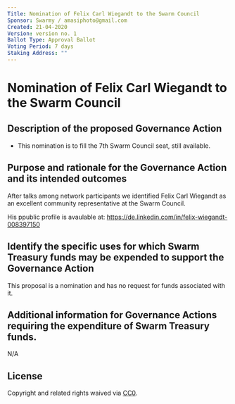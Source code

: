 ```yaml
---
Title: Nomination of Felix Carl Wiegandt to the Swarm Council
Sponsor: Swarmy / amasiphoto@gmail.com
Created: 21-04-2020
Version: version no. 1
Ballot Type: Approval Ballot
Voting Period: 7 days
Staking Address: ""
---
```


# Nomination of Felix Carl Wiegandt to the Swarm Council

## Description of the proposed Governance Action

- This nomination is to fill the 7th Swarm Council seat, still available.

## Purpose and rationale for the Governance Action and its intended outcomes

After talks among network participants we identified Felix Carl Wiegandt as an excellent community representative at the Swarm Council.

His ppublic profile is avaulable at: https://de.linkedin.com/in/felix-wiegandt-008397150

## Identify the specific uses for which Swarm Treasury funds may be expended to support the Governance Action

This proposal is a nomination and has no request for funds associated with it.

## Additional information for Governance Actions requiring the expenditure of Swarm Treasury funds.

N/A


## License 
Copyright and related rights waived via [CC0](https://creativecommons.org/publicdomain/zero/1.0/).
